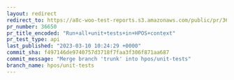 ```yaml
---
layout: redirect
redirect_to: https://a8c-woo-test-reports.s3.amazonaws.com/public/pr/36650/api/index.html
pr_number: 36650
pr_title_encoded: "Run+all+unit+tests+in+HPOS+context"
pr_test_type: api
last_published: "2023-03-10 10:24:29 +0000"
commit_sha: f497146de9740757d3718f7faa3f306f871aa687
commit_message: "Merge branch 'trunk' into hpos/unit-tests"
branch_name: hpos/unit-tests
---
```


